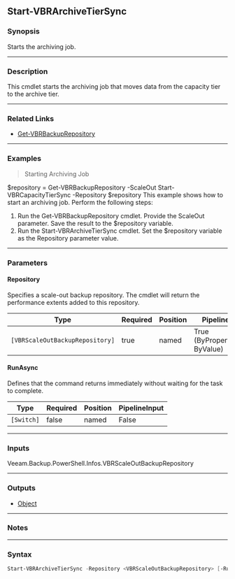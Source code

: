Start-VBRArchiveTierSync
------------------------

### Synopsis
Starts the archiving job.

---

### Description

This cmdlet starts the archiving job that moves data from the capacity tier to the archive tier.

---

### Related Links
* [Get-VBRBackupRepository](Get-VBRBackupRepository)

---

### Examples
> Starting Archiving Job

$repository = Get-VBRBackupRepository -ScaleOut
Start-VBRCapacityTierSync -Repository $repository
This example shows how to start an archiving job.
Perform the following steps:
1. Run the Get-VBRBackupRepository cmdlet. Provide the ScaleOut parameter. Save the result to the $repository variable.
2. Run the Start-VBRArchiveTierSync cmdlet. Set the $repository variable as the Repository parameter value.

---

### Parameters
#### **Repository**
Specifies a scale-out backup repository. The cmdlet will return the performance extents added to this repository.

|Type                           |Required|Position|PipelineInput                 |
|-------------------------------|--------|--------|------------------------------|
|`[VBRScaleOutBackupRepository]`|true    |named   |True (ByPropertyName, ByValue)|

#### **RunAsync**
Defines that the command returns immediately without waiting for the task to complete.

|Type      |Required|Position|PipelineInput|
|----------|--------|--------|-------------|
|`[Switch]`|false   |named   |False        |

---

### Inputs
Veeam.Backup.PowerShell.Infos.VBRScaleOutBackupRepository

---

### Outputs
* [Object](https://learn.microsoft.com/en-us/dotnet/api/System.Object)

---

### Notes

---

### Syntax
```PowerShell
Start-VBRArchiveTierSync -Repository <VBRScaleOutBackupRepository> [-RunAsync] [<CommonParameters>]
```
